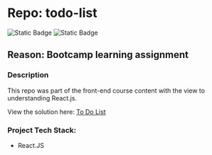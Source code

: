 # Repo: todo-list
![Static Badge](https://img.shields.io/badge/Dev_status-Complete-blue)
![Static Badge](https://img.shields.io/badge/Test_status-Untested-red)

## Reason: Bootcamp learning assignment 

### Description
This repo was part of the front-end course content with the view to understanding React.js.

View the solution here: [To Do List](https://jimdavies72.github.io/todo-list)

### Project Tech Stack:

- React.JS

